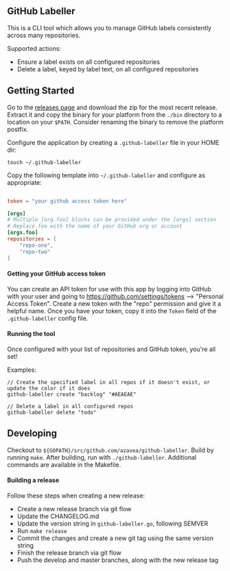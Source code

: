 ## GitHub Labeller

This is a CLI tool which allows you to manage GitHub labels consistently across many repositories.

Supported actions:
- Ensure a label exists on all configured repositories
- Delete a label, keyed by label text, on all configured repositories

## Getting Started

Go to the [releases page]() and download the zip for the most recent release. Extract it and copy the binary for your platform from the `./bin` directory to a location on your `$PATH`. Consider renaming the binary to remove the platform postfix.

Configure the application by creating a `.github-labeller` file in your HOME dir:
```
touch ~/.github-labeller
```

Copy the following template into `~/.github-labeller` and configure as appropriate:
```toml

token = "your github access token here"

[orgs]
# Multiple [org.foo] blocks can be provided under the [orgs] section
# Replace foo with the name of your GitHub org or account
[orgs.foo]
repositories = [
    "repo-one",
    "repo-two"
]

```

#### Getting your GitHub access token

You can create an API token for use with this app by logging into GitHub with your user and going to https://github.com/settings/tokens --> "Personal Access Token". Create a new token with the "repo" permission and give it a helpful name. Once you have your token, copy it into the `Token` field of the `.github-labeller` config file.

#### Running the tool

Once configured with your list of repositories and GitHub token, you're all set!

Examples:
```
// Create the specified label in all repos if it doesn't exist, or update the color if it does
github-labeller create "backlog" "#AEAEAE"

// Delete a label in all configured repos
github-labeller delete "todo"
```

## Developing

Checkout to `${GOPATH}/src/github.com/azavea/github-labeller`. Build by running `make`. After building, run with `./github-labeller`. Additional commands are available in the Makefile.

#### Building a release

Follow these steps when creating a new release:
- Create a new release branch via git flow
- Update the CHANGELOG.md
- Update the version string in `github-labeller.go`, following SEMVER
- Run `make release`
- Commit the changes and create a new git tag using the same version string
- Finish the release branch via git flow
- Push the develop and master branches, along with the new release tag
